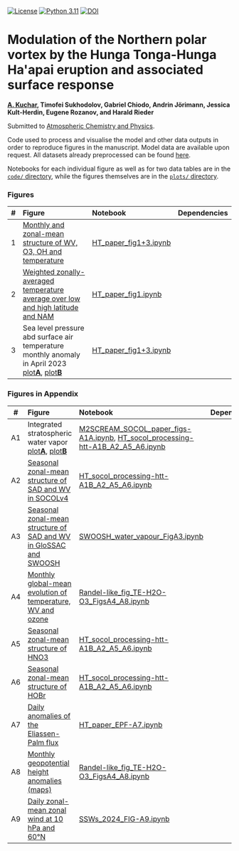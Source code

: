 [![License](https://img.shields.io/badge/License-MIT-yellow.svg)](LICENSE)
[![Python 3.11](https://img.shields.io/badge/Python-3.11-blue)](https://www.python.org/downloads/release/python-31110/)
[![DOI](https://zenodo.org/badge/885428157.svg)](https://doi.org/10.5281/zenodo.14188323)




# Modulation of the Northern polar vortex by the Hunga Tonga-Hunga Ha'apai eruption and associated surface response 

**[A. Kuchar](https://github.com/kuchaale/), Timofei Sukhodolov, Gabriel Chiodo, Andrin Jörimann, Jessica Kult-Herdin,
Eugene Rozanov, and Harald Rieder**

Submitted to [Atmospheric Chemistry and Physics](https://egusphere.copernicus.org/preprints/2024/egusphere-2024-1909/).

Code used to process and visualise the model and other data outputs in order to reproduce figures in the manuscript.
Model data are available upon request. All datasets already preprocessed can be found [here](?).

Notebooks for each individual figure as well as for two data tables are in the [`code/` directory](code), while the figures themselves are in the [`plots/` directory](plots).

### Figures
|  #  | Figure                                                                                                                                                                                                    | Notebook                                                                              | Dependencies                                                                                                                                                             |
|:---:|:----------------------------------------------------------------------------------------------------------------------------------------------------------------------------------------------------------|:--------------------------------------------------------------------------------------|:-------------------------------------------------------------------------------------------------------------------------------------------------------------------------|
|  1 | [Monthly and zonal-mean structure of WV, O3, OH and temperature](plots/figureout-crop.pdf)                                                                              | [HT_paper_fig1+3.ipynb](code/HT_paper_fig1+3.ipynb)                       |                                                                                                                         |
|  2 | [Weighted zonally-averaged temperature average over low and high latitude and NAM](plots/TE+NAM+EHF_time-evolution_2023-JFMA_FIG2_new.pdf)                                                      | [HT_paper_fig1.ipynb](code/HT_paper_fig2.ipynb)                 |                                                                                                                           |
|  3 | Sea level pressure abd surface air temperature monthly anomaly in April 2023 [plot**A**](plots/psl_map_2023-04_FIG4.pdf), [plot**B**](plots/2t_map_2023-04_FIG4.pdf)                | [HT_paper_fig1+3.ipynb](code/HT_paper_fig1+3.ipynb)|          

### Figures in Appendix
|  #  | Figure                                                                                                                                                                                                    | Notebook                                                                              | Dependencies                                                                                                                                                             |
|:---:|:----------------------------------------------------------------------------------------------------------------------------------------------------------------------------------------------------------|:--------------------------------------------------------------------------------------|:-------------------------------------------------------------------------------------------------------------------------------------------------------------------------|
|  A1 | Integrated stratospheric water vapor [plot**A**](plots/strat_WV_mass_htt-vs-M2SCREAM-vs-nudged_daily_202201-202212_daily.pdf), [plot**B**](plots/strat_WV_mass_htt_decay.pdf)                                                                              | [M2SCREAM_SOCOL_paper_figs-A1A.ipynb](code/M2SCREAM_SOCOL_paper_figs-A1A.ipynb), [HT_socol_processing-htt-A1B_A2_A5_A6.ipynb](code/HT_socol_processing-htt-A1B_A2_A5_A6.ipynb)                       |                                                                                                                         |
|  A2 | [Seasonal zonal-mean structure of SAD and WV in SOCOLv4](plots/SAD+H2O_m_time-evolution-diff_mm_zon-htt-new_globally2.pdf)                                                      | [HT_socol_processing-htt-A1B_A2_A5_A6.ipynb](code/HT_socol_processing-htt-A1B_A2_A5_A6.ipynb)                       |                                                                                                                           |
|  A3 | [Seasonal zonal-mean structure of SAD and WV in GloSSAC and SWOOSH](plots/combinedanomh2oq+SAD_time-evolution-SWOOSHv02.7+GloSSAC_globally.pdf)                | [SWOOSH_water_vapour_FigA3.ipynb](code/SWOOSH_water_vapour_FigA3.ipynb)|  
|  A4 | [Monthly global-mean evolution of temperature, WV and ozone](plots/TE+H2O+O3_time-evolution_globally.pdf)                | [Randel-like_fig_TE-H2O-O3_FigsA4_A8.ipynb](code/Randel-like_fig_TE-H2O-O3_FigsA4_A8.ipynb)|  
|  A5 | [Seasonal zonal-mean structure of HNO3](plots/HNO3_m_time-evolution-diff_mm_zon-htt-new-globally.pdf)                | [HT_socol_processing-htt-A1B_A2_A5_A6.ipynb](code/HT_socol_processing-htt-A1B_A2_A5_A6.ipynb)        |  
|  A6 | [Seasonal zonal-mean structure of HOBr](plots/HOBr_m_time-evolution-diff_mm_zon-htt-new-globally.pdf)                | [HT_socol_processing-htt-A1B_A2_A5_A6.ipynb](code/HT_socol_processing-htt-A1B_A2_A5_A6.ipynb)        |  
|  A7 | [Daily anomalies of the Eliassen-Palm flux](plots/EPFD_plot_2023-March-1-30-nup-crop.pdf)                | [HT_paper_EPF-A7.ipynb](code/HT_paper_EPF-A7.ipynb) |  
|  A8 | [Monthly geopotential height anomalies (maps)](plots/zg_map_2023-04_alaSLP_multi-plevs.pdf)                | [Randel-like_fig_TE-H2O-O3_FigsA4_A8.ipynb](code/Randel-like_fig_TE-H2O-O3_FigsA4_A8.ipynb)|  
|  A9 | [Daily zonal-mean zonal wind at 10 hPa and 60°N](plots/ZMZW60N10hPa_SSWs.pdf)                | [SSWs_2024_FIG-A9.ipynb](code/SSWs_2024_FIG-A9.ipynb)|  



